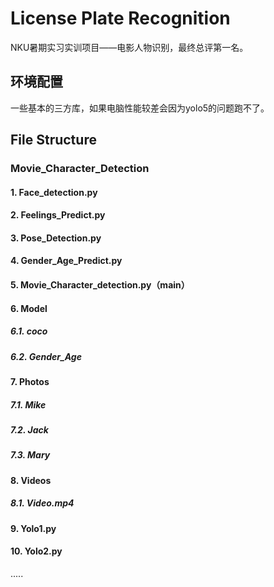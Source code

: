 # License Plate Recognition

NKU暑期实习实训项目——电影人物识别，最终总评第一名。

## 环境配置

一些基本的三方库，如果电脑性能较差会因为yolo5的问题跑不了。

## File Structure

### Movie_Character_Detection

#### 		1. Face_detection.py

#### 		2. Feelings_Predict.py

#### 		3. Pose_Detection.py

#### 		4. Gender_Age_Predict.py

#### 		5. Movie_Character_detection.py（main）

#### 		6. Model

##### 					6.1. coco

##### 					6.2. Gender_Age

#### 		7. Photos

##### 					7.1. Mike

##### 					7.2. Jack

##### 					7.3. Mary

#### 		8. Videos

##### 					8.1. Video.mp4

#### 9. Yolo1.py

#### 10. Yolo2.py

.....
